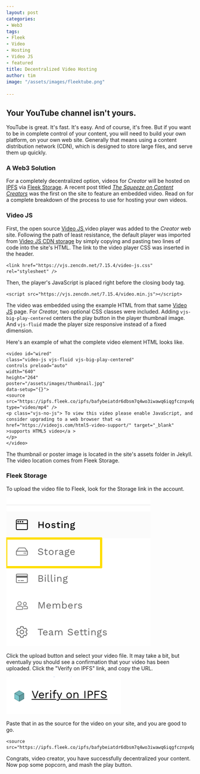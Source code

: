 ```yaml
---
layout: post
categories:
- Web3
tags:
- Fleek
- Video
- Hosting
- Video JS
- featured
title: Decentralized Video Hosting
author: tim
image: "/assets/images/fleektube.png"

---
```

## Your YouTube channel isn't yours.

YouTube is great. It's fast. It's easy. And of course, it's free. But if you want to be in complete control of your content, you will need to build your own platform, on your own web site. Generally that means using a content distribution network (CDN), which is designed to store large files, and serve them up quickly.

### A Web3 Solution

For a completely decentralized option, videos for _Creator_ will be hosted on [IPFS](https://ipfs.io/) via [Fleek Storage](https://fleek.co/storage/). A recent post titled [_The Squeeze on Content Creators_](/evidence-a/) was the first on the site to feature an embedded video. Read on for a complete breakdown of the process to use for hosting your own videos.

### Video JS

First, the open source [Video JS ](https://videojs.com/)video player was added to the _Creator_ web site. Following the path of least resistance, the default player was imported from [Video JS CDN storage](https://videojs.com/getting-started/#videojs-cdn) by simply copying and pasting two lines of code into the site's HTML. The link to the video player CSS was inserted in the header.

    <link href="https://vjs.zencdn.net/7.15.4/video-js.css" rel="stylesheet" />

Then, the player's JavaScript is placed right before the closing body tag.

    <script src="https://vjs.zencdn.net/7.15.4/video.min.js"></script>

The video was embedded using the example HTML from that same [Video JS](https://videojs.com/getting-started/#videojs-cdn) page. For _Creator,_ two optional CSS classes were included. Adding `vjs-big-play-centered` centers the play button in the player thumbnail image. And `vjs-fluid` made the player size responsive instead of a fixed dimension.

Here's an example of what the complete video element HTML looks like.

    <video id="wired" 
    class="video-js vjs-fluid vjs-big-play-centered" 
    controls preload="auto" 
    width="640" 
    height="264" 
    poster="/assets/images/thumbnail.jpg" 
    data-setup="{}"> 
    <source src="https://ipfs.fleek.co/ipfs/bafybeiatdr6dbsm7q4wo3iwawq6iqgfcznpx6prkudh23hrzdzm6fy4rhi" 
    type="video/mp4" /> 
    <p class="vjs-no-js"> To view this video please enable JavaScript, and consider upgrading to a web browser that <a href="https://videojs.com/html5-video-support/" target="_blank" >supports HTML5 video</a > 
    </p> 
    </video>

The thumbnail or poster image is located in the site's assets folder in Jekyll. The video location comes from Fleek Storage.

### Fleek Storage

To upload the video file to Fleek, look for the Storage link in the account.

![screenshot](/assets/images/screen-shot-2021-10-19-at-10-38-40-pm.png "screenshot")

Click the upload button and select your video file. It may take a bit, but eventually you should see a confirmation that your video has been uploaded. Click the "Verify on IPFS" link, and copy the URL.

![](/assets/images/screen-shot-2021-10-19-at-10-46-37-pm.png)

Paste that in as the source for the video on your site, and you are good to go.

    <source src="https://ipfs.fleek.co/ipfs/bafybeiatdr6dbsm7q4wo3iwawq6iqgfcznpx6prkudh23hrzdzm6fy4rhi"

Congrats, video creator, you have successfully decentralized your content. Now pop some popcorn, and mash the play button.